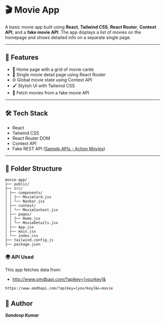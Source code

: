 # 🎬 Movie App

A basic movie app built using **React**, **Tailwind CSS**, **React Router**, **Context API**, and a **fake movie API**. The app displays a list of movies on the homepage and shows detailed info on a separate single page.

---

## 🚀 Features

- 📃 Home page with a grid of movie cards
- 🎥 Single movie detail page using React Router
- 🌐 Global movie state using Context API
- 🖌️ Stylish UI with Tailwind CSS
- 🔄 Fetch movies from a fake movie API

---

## 🛠️ Tech Stack

- React
- Tailwind CSS
- React Router DOM
- Context API
- Fake REST API ([Sample APIs - Action Movies](https://api.sampleapis.com/movies/action))

---

## 📁 Folder Structure

```
movie-app/
├── public/
├── src/
│ ├── components/
│ │ ├── MovieCard.jsx
│ │ └── Navbar.jsx
│ ├── context/
│ │ └── MovieContext.jsx
│ ├── pages/
│ │ ├── Home.jsx
│ │ └── MovieDetails.jsx
│ ├── App.jsx
│ ├── main.jsx
│ └── index.css
├── tailwind.config.js
├── package.json
```

### 🌍 API Used
This app fetches data from:
- http://www.omdbapi.com/?apikey=[yourkey]&

```bash
https://www.omdbapi.com/?apikey=[yourkey]&s=movie
```

## 🙌 Author
***Sandeep Kumar***
